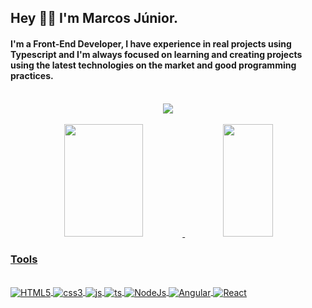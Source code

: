 ## Hey 👋🏻 I'm Marcos Júnior.
#### I'm a Front-End Developer, I have experience in real projects using Typescript and I'm always focused on learning and creating projects using the latest technologies on the market and good programming practices.
<br/>

<div align="center"> 
  <a href="https://www.linkedin.com/in/marcos-j%C3%BAnior-passarella-naves-7868a3210/" target="_blank"><img src="https://img.shields.io/badge/LinkedIn-0077B5?style=for-the-badge&logo=linkedin&logoColor=white"></a>
</div>
<br/>

<div align="center" style="display: inline_block">
  <a href="https://github.com/MJWORKS">
  <img height="180em" width="50%" src="https://github-readme-stats.vercel.app/api?username=MJWORKS&show_icons=true&theme=dark"/>
    
  <img height="180em" width="40%" src="https://github-readme-stats.vercel.app/api/top-langs/?username=MJWORKS&layout=compact&langs_count=7&theme=dark"/>
</div>

### Tools

<div style="display: inline_block"><br/>
<img align="center" alt="HTML5" src="https://img.shields.io/badge/HTML5-E34F26?style=for-the-badge&logo=html5&logoColor=white" />
<img align="center" alt="css3" src="https://img.shields.io/badge/CSS3-1572B6?style=for-the-badge&logo=css3&logoColor=white" />
<img align="center" alt="js" src="https://img.shields.io/badge/JavaScript-F7DF1E?style=for-the-badge&logo=javascript&logoColor=black" />
<img align="center" alt="ts" src="https://img.shields.io/badge/TypeScript-007ACC?style=for-the-badge&logo=typescript&logoColor=white" />
<img align="center" alt="NodeJs" src="https://img.shields.io/badge/Node.js-43853D?style=for-the-badge&logo=node.js&logoColor=white" />
<img align="center" alt="Angular" src="https://img.shields.io/badge/Angular-DD0031?style=for-the-badge&logo=angular&logoColor=white" />
<img align="center" alt="React" src="https://img.shields.io/badge/React-20232A?style=for-the-badge&logo=react&logoColor=61DAFB" />
  
</div>
